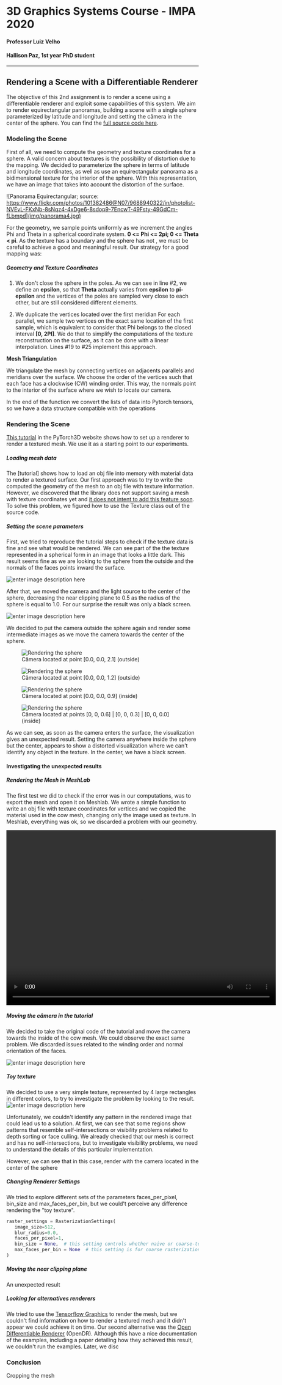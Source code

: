 # 3D Graphics Systems Course - IMPA 2020

#### Professor Luiz Velho
#### Hallison Paz, 1st year PhD student
---------

## Rendering a Scene with a Differentiable Renderer

The objective of this 2nd assignment is to render a scene using a differentiable renderer and exploit some capabilities of this system. We aim to render equirectangular panoramas, building a scene with a single sphere parameterized by latitude and longitude and setting the câmera in the center of the sphere. You can find the [full source code here](https://github.com/hallpaz/3dsystems20/blob/master/Rendering%20Panoramas.ipynb).

### Modeling the Scene

First of all, we need to compute the geometry and texture coordinates for a sphere. A valid concern about textures is the possibility of distortion due to the mapping. We decided to parameterize the sphere in terms of latitude and longitude coordinates, as well as use an equirectangular panorama as a bidimensional texture for the interior of the sphere. With this representation, we have an image that takes into account the distortion of the surface.

![Panorama Equirectangular; source: https://www.flickr.com/photos/101382486@N07/9688940322/in/photolist-NVEvL-FKxNb-8sNqz4-4xDge6-8sdop9-7EncwT-49Fsty-49GdCm-fLbmpd](img/panorama4.jpg)

For the geometry, we sample points uniformly as we increment the angles Phi and Theta in a spherical coordinate system. **0 <= Phi <= 2pi; 0 <= Theta < pi**. As the texture has a boundary and the sphere has not , we must be careful to achieve a good and meaningful result. Our strategy for a good mapping was:

##### Geometry  and Texture Coordinates

1. We don't close the sphere in the poles. 
As we can see in line #2, we define an **epsilon**, so that **Theta** actually varies from **epsilon** to **pi-epsilon** and the vertices of the poles are sampled very close to each other, but are still considered different elements.

2. We duplicate the vertices located over the first meridian
For each parallel, we sample two vertices on the exact same location of the first sample, which is equivalent to consider that Phi belongs to the closed interval **[0, 2PI]**. We do that to simplify the computations of  the texture reconstruction on the surface, as it can be done with a linear interpolation. Lines #19 to #25 implement this approach.

<script src="https://gist.github.com/hallpaz/1c218e01c893c120b61a661731234c30.js"></script>


**Mesh Triangulation**

We triangulate the mesh by connecting vertices on adjacents parallels and meridians over the surface. We choose the order of the vertices such that each face has a clockwise (CW) winding order. This way, the normals point to the interior of the surface where we wish to locate our camera.

<script src="https://gist.github.com/hallpaz/e4ab7e85c37d221cdd9e2381b8d541a5.js"></script>

In the end of the function we convert the lists of data into Pytorch tensors, so we have a data structure compatible with the operations 

### Rendering the Scene

[This tutorial](https://pytorch3d.org/tutorials/render_textured_meshes) in the PyTorch3D website shows how to set up a renderer to render a textured mesh. We use it as a starting point to our experiments.

##### Loading mesh data

The [tutorial] shows how to load an obj file into memory with material data to render a textured surface.  Our first approach was to try to write the computed the geometry of the mesh to an obj file with texture information. However, we discovered that the library does not support saving a mesh with texture coordinates yet and [it does not intent to add this feature soon](https://github.com/facebookresearch/pytorch3d/issues/151). To solve this problem, we figured how to use the Texture class out of the source code.

##### Setting the scene parameters

First, we tried to reproduce the tutorial steps to check if the texture data is fine and see what would be rendered. 
We can see part of the the texture represented in a spherical form in an image that looks a little dark. This result seems fine as we are looking to the sphere from the outside and the normals of the faces points inward the surface. 

![enter image description here](img/render_exterior1.png)

After that, we moved the camera and the light source to the center of the sphere, decreasing the near clipping plane to 0.5 as the radius of the sphere is equal to 1.0. For our surprise the result was only a black screen.

![enter image description here](img/T0.png)

We decided to put the camera outside the sphere again and render some intermediate images as we move the camera towards the center of the sphere. 

<figure>
	<img src="img/T21.png" alt="Rendering the sphere">	
	<figcaption>Câmera located at point [0.0, 0.0, 2.1] (outside)</figcaption>
</figure>

<figure>
	<img src="img/T12.png" alt="Rendering the sphere">	
	<figcaption>Câmera located at point [0.0, 0.0, 1.2] (outside)</figcaption>
</figure>

<figure>
	<img src="img/T09.png" alt="Rendering the sphere">
	<figcaption>Câmera located at point [0.0, 0.0, 0.9] (inside)</figcaption>
</figure>

<figure>
	<img src="img/inside_mosaic.png" alt="Rendering the sphere">
	<figcaption>Câmera located at points  [0, 0, 0.6] | [0, 0, 0.3] | [0, 0, 0.0] (inside)</figcaption>
</figure>

As we can see, as soon as the camera enters the surface, the visualization gives an unexpected result. Setting the camera anywhere inside the sphere but the center, appears to show a distorted visualization where we can't identify any object in the texture. In the center, we have a black screen. 

#### Investigating the unexpected results

##### Rendering the Mesh in MeshLab

The first test we did to check if the error was in our computations, was to export the mesh and open it on Meshlab. We wrote a simple function to write an obj file with texture coordinates for vertices and we copied the material used in the cow mesh, changing only the image used as texture. In Meshlab, everything was ok, so we discarded a problem with our geometry.

<video width="706"  height="458"  controls>  
<source src="img/meshlab_panorama_video.mp4" type="video/mp4">  
Your browser does not support the video tag.  
</video>

##### Moving the câmera in the tutorial

We decided to take the original code of the tutorial and move the camera towards the inside of the cow mesh. We could observe the exact same problem. We discarded issues related to the winding order and normal orientation of the faces.

![enter image description here](img/cow_interior.png)

##### Toy texture

We decided to use a very simple texture, represented by 4 large rectangles in different colors, to try to investigate the problem by looking to the result. 
![enter image description here](img/panorama5.png)

Unfortunately, we couldn't identify any pattern in the rendered image that could lead us to a solution. At first, we can see that some regions show patterns that resemble self-intersections or visibility problems related to depth sorting or face culling. We already checked that our mesh is correct and has no self-intersections, but to investigate visibility problems, we need to understand the details of this particular implementation.

However, we can see that in this case, render with the camera located in the center of the sphere

##### Changing Renderer Settings

We tried to explore different sets of the parameters faces_per_pixel, bin_size and max_faces_per_bin, but we could't perceive any difference rendering the "toy texture".

```python
raster_settings = RasterizationSettings(
   image_size=512, 
   blur_radius=0.0, 
   faces_per_pixel=1, 
   bin_size = None,  # this setting controls whether naive or coarse-to-fine rasterization is used
   max_faces_per_bin = None  # this setting is for coarse rasterization
)
``` 

##### Moving the near clipping plane

An unexpected result

##### Looking for alternatives renderers

We tried to use the [Tensorflow Graphics](https://www.tensorflow.org/graphics/) to render the mesh, but we couldn't find information on how to render a textured mesh and it didn't appear we could achieve it on time. Our second alternative was the [Open Differentiable Renderer](http://open-dr.org/) (OpenDR). Although this have a nice documentation of the examples, including a paper detailing how they achieved this result, we couldn't run the examples. Later, we disc

### Conclusion

Cropping the mesh
<!--stackedit_data:
eyJoaXN0b3J5IjpbLTExMTEzMzUxMjgsLTgxNTA1NjEzNywtMT
c1NDYzMzI1MywtMTE3MjAzNTQwMywtNTI3OTQ2OTA0LDEyNTcx
NDA1NzUsMTk1MTkwMzIzNCwtMjA2OTM2ODM1MSwxODg5OTU1NT
Y3LC0xMjU4NDAxNDg5LC01Nzk5MjA0OTcsLTgxNTY5OTQ5Miwt
MTE4MzQyMjYwNiw0NTc2NzUxOTcsMTY0Mzg3MjA0MCwtMTAyMz
E2MzUyNSwtNDYyMzQyNjcsLTE3OTA4NzA2NDEsLTU3NzQzMDUy
NiwtMzQzNTgzNTkyXX0=
-->